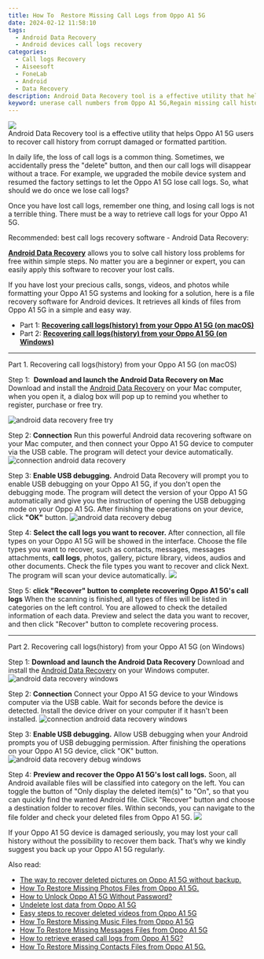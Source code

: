 ```yaml
---
title: How To  Restore Missing Call Logs from Oppo A1 5G
date: 2024-02-12 11:58:10
tags: 
  - Android Data Recovery
  - Android devices call logs recovery
categories: 
  - Call logs Recovery
  - Aiseesoft
  - FoneLab
  - Android
  - Data Recovery
description: Android Data Recovery tool is a effective utility that helps Oppo A1 5G users to recover call history from corrupt damaged or formatted partition.
keyword: unerase call numbers from Oppo A1 5G,Regain missing call history on Oppo A1 5G,save erased call logs on Oppo A1 5G,retrieve wiped call logs Oppo A1 5G,recover lost recent calls from Oppo A1 5G,restore deleted call history on Oppo A1 5G,extract call history from water damaged phone Oppo A1 5G,Oppo A1 5G all call history delete,how can i get call history back on Oppo A1 5G,how to retrieve call history from Oppo A1 5G,get back deleted call history from Oppo A1 5G android,my call history deleted from Oppo A1 5G how to undo call history
---
```


<img src="https://img0mobiles.techidaily.com/images/best-assets/devices/oppo/oppo-a1-5g/4.jpg" class="atpl-imgstyle"  />

<div class="atpl-content atpl-for-fonelab-android recover-call-logs">

<div class="atpl-post-description-part-1">
Android Data Recovery tool is a effective utility that helps Oppo A1 5G users to recover call history from corrupt damaged or formatted partition.
</div>



<div class="atpl-post-description-part-2">
<div class="tpl-content-sub-paragraph-normal">
  <p>
    In daily life, the loss of call logs is a common thing. Sometimes, we accidentally press the "delete" button, and then our call logs will disappear without a trace. For example, we upgraded the mobile device system and resumed the factory settings to let the Oppo A1 5G lose call logs. So, what should we do once we lose call logs?
  </p>
</div>
<div class="tpl-content-sub-paragraph-normal">
  <p>
    Once you have lost call logs, remember one thing, and losing call logs is not a terrible thing. There must be a way to retrieve call logs for your Oppo A1 5G.
  </p>
</div>
</div>

<div class="atpl-post-description-part-3">
<div class="tpl-content-sub-paragraph-title">
    Recommended: best call logs recovery software - Android Data Recovery:
</div>
<div class="tpl-content-sub-paragraph-content">
  <p>
    <a href="https://tools.techidaily.com/aiseesoft-android-data-recovery/" target="_blank" rel="noopener"><strong>Android Data Recovery</strong></a> allows you to solve call history loss problems for free within simple steps. No matter you are a beginner or expert, you can easily apply this software to recover your lost calls.
  </p>
</div>
<div class="tpl-content-sub-paragraph-content">
  <p>
    If you have lost your precious calls, songs, videos, and photos while formatting your Oppo A1 5G systems and looking for a solution, here is a file recovery software for Android devices. It retrieves all kinds of files from Oppo A1 5G in a simple and easy way.
  </p>
</div>
</div>

<ul>
  <li>Part 1: <strong><a href="#p1"> Recovering call logs(history) from your Oppo A1 5G  (on macOS)</a></strong></li>
  <li>Part 2: <strong><a href="#p2"> Recovering call logs(history) from your Oppo A1 5G  (on Windows)</a></strong></li>
</ul>


<!-- Part 1 -->
<a id="p1" name="p1" ></a><hr>

<div>
  <span class="atpl-step-part-style">Part 1. Recovering call logs(history) from your Oppo A1 5G (on macOS)</span>
</div>

<span class="atpl-stepstyle-a"><span>Step 1: </span></span> <strong>Download and launch the Android Data Recovery on Mac</strong>
Download and install the <a href="https://tools.techidaily.com/aiseesoft-android-data-recovery/" target="_blank" rel="noopener">Android Data Recovery</a> on your Mac computer, when you open it, a dialog box will pop up to remind you whether to register, purchase or free try.

<img src="https://tools.techidaily.com/images/apps/aiseesoft/android-data-recovery/mac-free-try.png" class="atpl-imgstyle" alt="android data recovery free try" />

<span class="atpl-stepstyle-a"><span>Step 2: </span></span> <strong>Connection</strong>
Run this powerful Android data recovering software on your Mac computer, and then connect your Oppo A1 5G device to computer via the USB cable. The program will detect your device automatically.
<img src="https://tools.techidaily.com/images/apps/aiseesoft/android-data-recovery/mac-connection-interface.jpg" class="atpl-imgstyle" alt="connection android data recovery" />

<span class="atpl-stepstyle-a"><span>Step 3: </span></span> <strong>Enable USB debugging.</strong>
Android Data Recovery will prompt you to enable USB debugging on your Oppo A1 5G, if you don't open the debugging mode. The program will detect the version of your Oppo A1 5G automatically and give you the instruction of opening the USB debugging mode on your Oppo A1 5G. After finishing the operations on your device, click <strong>"OK"</strong> button.
<img src="https://tools.techidaily.com/images/apps/aiseesoft/android-data-recovery/mac-android-usb-debug.jpg"  class="atpl-imgstyle" alt="android data recovery debug" />

<span class="atpl-stepstyle-a"><span>Step 4: </span></span> <strong>Select the call logs you want to recover.</strong>
After connection, all file types on your Oppo A1 5G will be showed in the interface. Choose the file types you want to recover, such as contacts, messages, messages attachments, <b>call logs</b>, photos, gallery, picture library, videos, audios and other documents. Check the file types you want to recover and click Next. The program will scan your device automatically.
<img src="https://tools.techidaily.com/images/apps/aiseesoft/android-data-recovery/mac-choose-type-call-logs.jpg" class="atpl-imgstyle"  />

<span class="atpl-stepstyle-a"><span>Step 5: </span></span> <strong>click "Recover" button to  complete recovering Oppo A1 5G's call logs</strong>
When the scanning is finished, all types of files will be listed in categories on the left control. You are allowed to check the detailed information of each data. Preview and select the data you want to recover, and then click "Recover" button to complete recovering process.


<a id="p2" name="p2"></a><hr>

<!-- Part 2 -->
<div>
  <span class="atpl-step-part-style">Part 2. Recovering call logs(history) from your Oppo A1 5G (on Windows)</span>
</div>

<span class="atpl-stepstyle-a"><span>Step 1: </span></span> <strong>Download and launch the Android Data Recovery</strong>
Download and install the <a href="https://tools.techidaily.com/aiseesoft-android-data-recovery/" target="_blank" rel="noopener">Android Data Recovery</a> on your Windows computer.
<img src="https://tools.techidaily.com/images/apps/aiseesoft/android-data-recovery/win-start-interface.png"  class="atpl-imgstyle" alt="android data recovery windows" />

<span class="atpl-stepstyle-a"><span>Step 2: </span></span> <strong>Connection</strong>
Connect your Oppo A1 5G device to your Windows computer via the USB cable. Wait for seconds before the device is detected. Install the device driver on your computer if it hasn't been installed.
<img src="https://tools.techidaily.com/images/apps/aiseesoft/android-data-recovery/win-connection-interface.png" class="atpl-imgstyle" alt="connection android data recovery windows" />

<span class="atpl-stepstyle-a"><span>Step 3: </span></span> <strong>Enable USB debugging.</strong>
Allow USB debugging when your Android prompts you of USB debugging permission. After finishing the operations on your Oppo A1 5G device, click "OK" button.
<img src="https://tools.techidaily.com/images/apps/aiseesoft/android-data-recovery/win-android-usb-debug.png" class="atpl-imgstyle" alt="android data recovery debug windows" />

<span class="atpl-stepstyle-a"><span>Step 4: </span></span> <strong>Preview and recover the Oppo A1 5G's lost call logs.</strong>
Soon, all Android available files will be classified into category on the left. You can toggle the button of "Only display the deleted item(s)" to "On", so that you can quickly find the wanted Android file. Click "Recover" button and choose a destination folder to recover files. Within seconds, you can navigate to the file folder and check your deleted files from Oppo A1 5G.
<img src="https://tools.techidaily.com/images/apps/aiseesoft/android-data-recovery/win-recover-call-logs.png" class="atpl-imgstyle"  />

<div class="atpl-post-description-part-4">
<div class="tpl-content-sub-paragraph-normal">
  <p>
    If your Oppo A1 5G device is damaged seriously, you may lost your call history without the possibility to recover them back. That’s why we kindly suggest you back up your Oppo A1 5G regularly.
  </p>
</div>
</div>

<ins class="adsbygoogle"
     style="display:block"
     data-ad-client="ca-pub-7571918770474297"
     data-ad-slot="8358498916"
     data-ad-format="auto"
     data-full-width-responsive="true"></ins>

<span class="atpl-alsoreadstyle">Also read:</span>
<div><ul>
<li><a href="/the-way-to-recover-deleted-pictures-on-oppo-a1-5g-without-backup-by-fonelab-android-recover-pictures/" target="_blank" rel="noopener"><u>The way to recover deleted pictures on Oppo A1 5G without backup.</u></a></li>
<li><a href="/how-to-restore-missing-photos-files-from-oppo-a1-5g-by-fonelab-android-recover-photos/" target="_blank" rel="noopener"><u>How To  Restore Missing Photos Files from Oppo A1 5G.</u></a></li>
<li><a href="/how-to-unlock-oppo-a1-5g-without-password-by-drfone-android-unlock-android-unlock/" target="_blank" rel="noopener"><u>How to Unlock Oppo A1 5G Without Password?</u></a></li>
<li><a href="/undelete-lost-data-from-oppo-a1-5g-by-fonelab-android-recover-data/" target="_blank" rel="noopener"><u>Undelete lost data from Oppo A1 5G</u></a></li>
<li><a href="/easy-steps-to-recover-deleted-videos-from-oppo-a1-5g-by-fonelab-android-recover-video/" target="_blank" rel="noopener"><u>Easy steps to recover deleted videos from Oppo A1 5G</u></a></li>
<li><a href="/how-to-restore-missing-music-files-from-oppo-a1-5g-by-fonelab-android-recover-music/" target="_blank" rel="noopener"><u>How To  Restore Missing Music Files from Oppo A1 5G</u></a></li>
<li><a href="/how-to-restore-missing-messages-files-from-oppo-a1-5g-by-fonelab-android-recover-messages/" target="_blank" rel="noopener"><u>How To  Restore Missing Messages Files from Oppo A1 5G</u></a></li>
<li><a href="/how-to-retrieve-erased-call-logs-from-oppo-a1-5g-by-fonelab-android-recover-call-logs/" target="_blank" rel="noopener"><u>How to retrieve erased call logs from Oppo A1 5G?</u></a></li>
<li><a href="/how-to-restore-missing-contacts-files-from-oppo-a1-5g-by-fonelab-android-recover-contacts/" target="_blank" rel="noopener"><u>How To  Restore Missing Contacts Files from Oppo A1 5G.</u></a></li>
</ul></div>

</div>
